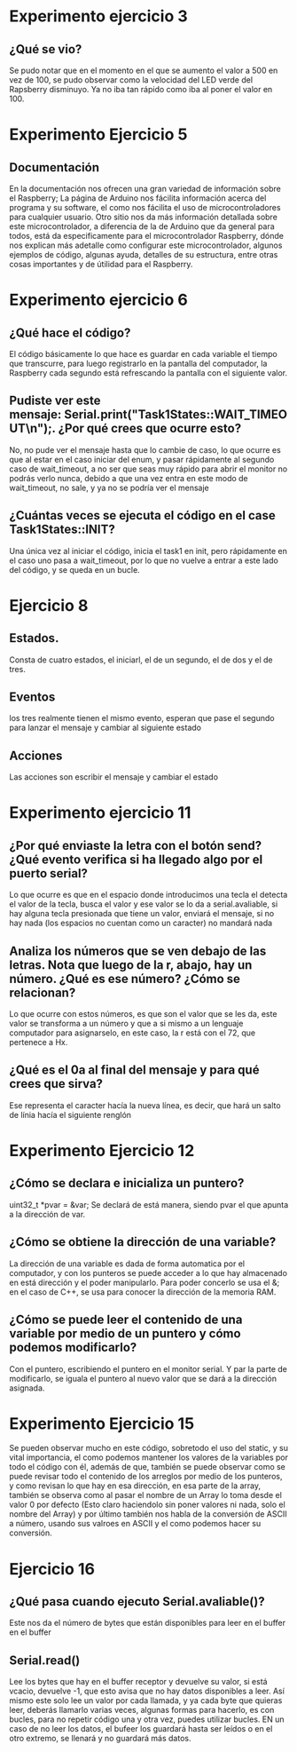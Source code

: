 # Experimento ejercicio 3
## ¿Qué se vio?
Se pudo notar que en el momento en el que se aumento el valor a 500 en vez de 100, se pudo observar como la velocidad del LED verde del Rapsberry disminuyo.
Ya no iba tan rápido como iba al poner el valor en 100.
# Experimento Ejercicio 5
## Documentación
En la documentación nos ofrecen una gran variedad de información sobre el Raspberry; La página de Arduino nos fácilita información acerca del programa y su software, el como nos fácilita el uso de microcontroladores para cualquier usuario.
Otro sitio nos da más información detallada sobre este microcontrolador, a diferencia de la de Arduino que da general para todos, está da especificamente para el microcontrolador Raspberry, dónde nos explican más adetalle como configurar este microcontrolador, algunos ejemplos de código, algunas ayuda, detalles de su estructura, entre otras cosas importantes y de útilidad para el Raspberry.

# Experimento ejercicio 6
## ¿Qué hace el código?
El código básicamente lo que hace es guardar en cada variable el tiempo que transcurre, para luego registrarlo en la pantalla del computador, la Raspberry cada segundo está refrescando la pantalla con el siguiente valor.
## Pudiste ver este mensaje: Serial.print("Task1States::WAIT_TIMEOUT\n");. ¿Por qué crees que ocurre esto?
No, no pude ver el mensaje hasta que lo cambie de caso, lo que ocurre es que al estar en el caso iniciar del enum, y pasar rápidamente al segundo caso de wait_timeout, a no ser que seas muy rápido para abrir el monitor no podrás verlo nunca, debido a que una vez entra en este modo de wait_timeout, no sale,  y ya no se podría ver el mensaje
## ¿Cuántas veces se ejecuta el código en el case Task1States::INIT?
Una única vez al iniciar el código, inicia el task1 en init, pero rápidamente en el caso uno pasa a wait_timeout, por lo que no vuelve a entrar a este lado del código, y se queda en un bucle.
# Ejercicio 8
## Estados.
Consta de cuatro estados, el iniciarl, el de un segundo, el de dos y el de tres.
## Eventos
los tres realmente tienen el mismo evento, esperan que pase el segundo para lanzar el mensaje y cambiar al siguiente estado
## Acciones
Las acciones son escribir el mensaje y cambiar el estado
# Experimento ejercicio 11
## ¿Por qué enviaste la letra con el botón send? ¿Qué evento verifica si ha llegado algo por el puerto serial? 
Lo que ocurre es que en el espacio donde introducimos una tecla el detecta el valor de la tecla, busca el valor y ese valor se lo da a serial.avaliable, si hay alguna tecla presionada que tiene un valor, enviará el mensaje, si no hay nada (los espacios no cuentan como un caracter) no mandará nada
## Analiza los números que se ven debajo de las letras. Nota que luego de la r, abajo, hay un número. ¿Qué es ese número? ¿Cómo se relacionan?
Lo que ocurre con estos números, es que son el valor que se les da, este valor se transforma a un número y que a si mismo a un lenguaje computador para asignarselo, en este caso, la r está con el 72, que pertenece a Hx.
## ¿Qué es el 0a al final del mensaje y para qué crees que sirva?
Ese representa el caracter hacía la nueva línea, es decir, que hará un salto de línia hacía el siguiente renglón

# Experimento Ejercicio 12
## ¿Cómo se declara e inicializa un puntero?
uint32_t *pvar = &var;
Se declará de está manera, siendo pvar el que apunta a la dirección de var.
## ¿Cómo se obtiene la dirección de una variable?
La dirección de una variable es dada de forma automatica por el computador, y con los punteros se puede acceder a lo que hay almacenado en está dirección y el poder manipularlo.
Para poder concerlo se usa el &; en el caso de C++, se usa para conocer la dirección de la memoria RAM.
## ¿Cómo se puede leer el contenido de una variable por medio de un puntero y cómo podemos modificarlo?
Con el puntero, escribiendo el puntero en el monitor serial.
Y par la parte de modificarlo, se iguala el puntero al nuevo valor que se dará a la dirección asignada.

# Experimento Ejercicio 15
Se pueden observar mucho en este código, sobretodo el uso del static, y su vital importancia, el como podemos mantener los valores de la variables por todo el código con él, además de que, también se puede observar como se puede revisar todo el contenido de los arreglos por medio de los punteros, y como revisan lo que hay en esa dirección, en esa parte de la array, también se observa como al pasar el nombre de un Array lo toma desde el valor 0 por defecto (Esto claro haciendolo sin poner valores ni nada, solo el nombre del Array) y por último también nos habla de la conversión de ASCII a número, usando sus valroes en ASCII y el como podemos hacer su conversión.
# Ejercicio 16
## ¿Qué pasa cuando ejecuto Serial.avaliable()?
Este nos da el número de bytes que están disponibles para leer en el buffer en el buffer
## Serial.read()
Lee los bytes que hay en el buffer receptor y devuelve su valor, si está vcacio, devuelve -1, que esto avisa que no hay datos disponibles a leer.
Así mismo este solo lee un valor por cada llamada, y ya cada byte que quieras leer, deberás llamarlo varias veces, algunas formas para hacerlo, es con bucles, para no repetir código una y otra vez, puedes utilizar bucles.
EN un caso de no leer los datos, el bufeer los guardará hasta ser leídos o en el otro extremo, se llenará y no guardará más datos.





